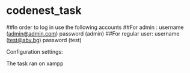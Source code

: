 # codenest_task

##In order to log in use the following accounts 
##For admin : username (admin@admin.com) password (admin)
##For regular user: username (test@abv.bg) password (test)

Configuration settings:

The task ran on xampp
 
